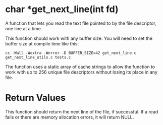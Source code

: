 # char	*get_next_line(int fd)
A function that lets you read the text file pointed to by the file descriptor, one line at a time.

This function should work with any buffer size. You will need to set the buffer size at compile time like this:

```cc -Wall -Wextra -Werror -D BUFFER_SIZE=42 get_next_line.c get_next_line_utils.c tests.c```

The function uses a static array of cache strings to allow the function to work with up to 256 unique file descriptors without losing its place in any file.

# Return Values
This function should return the next line of the file, if successful.
If a read fails or there are memory allocation errors, it will return NULL.
